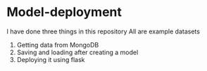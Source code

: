 # Model-deployment

I have done three things in this repository
All are example datasets

1. Getting data from MongoDB
2. Saving and loading after creating a model
3. Deploying it using flask

